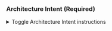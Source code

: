### Architecture Intent (Required)
<details>
  <summary>Toggle Architecture Intent instructions</summary>

#### Before the meeting
  
##### VFS team actions
- [ ] Review [Architecture Intent Guidance](https://depo-platform-documentation.scrollhelp.site/collaboration-cycle/architecture-intent) to understand what this touchpoint involves.
- [ ] Schedule your Architecture Intent (with at least 2 business days lead time from now):
  - Open the [Calendly Architecture intent calendar](https://calendly.com/collaboration-cycle/architecture-intent)
  - Select a date and time and click "Confirm"
  - Add your name and email
  - Click "Add Guests" and enter the email addresses for VFS team attendees
  - Click "Schedule Event"
- [ ] Link all artifacts in the `Architecture Intent artifacts for review` section below at least two business days before the scheduled Architecture Intent. Please don't add artifacts in the comments section.
  
**Architecture Intent artifacts for review**

[See guidance on Architecture Intent artifacts.](https://depo-platform-documentation.scrollhelp.site/collaboration-cycle/architecture-intent#ArchitectureIntent-Whatartifactswillbeneeded?) Feedback is based on the artifacts provided here as well as information provided during the meeting. Please provide links to artifacts **at least two business days** before the scheduled meeting.

Required:
- [ ] Link your completed **[Engineering and Security Checklist](https://github.com/department-of-veterans-affairs/va.gov-team-sensitive/blob/master/platform/engineering/collaboration-cycle/architecture-intent/checklist/eng-sec-checklist.md)**
- [ ] [User data flow diagram](https://github.com/department-of-veterans-affairs/va.gov-team-sensitive/blob/master/platform/practices/zero-silent-failures/how-to-create-a-user-data-flow-diagram.md), if your application accepts data from a user.

##### Platform Team actions
- [ ] Meeting date/time:

#### After the meeting
  
##### Platform Team actions

- Platform Engineering and Security will provide feedback via comments on this Collaboration Cycle Request ticket by EOD the next business day after the meeting
- VFS teams should expect to receive at least 1 comment from Platform Engineering and 1 comment from Platform Security

##### VFS team actions

- [ ] Review feedback. Respond to the comment on this ticket if there are any questions or concerns.
- [ ] [Complete Collaboration Cycle feedback survey](https://ows.io/qs/o3jkwoez)

</details>
